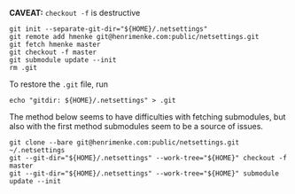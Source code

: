 **CAVEAT:** `checkout -f` is destructive
```console
git init --separate-git-dir="${HOME}/.netsettings"
git remote add hmenke git@henrimenke.com:public/netsettings.git
git fetch hmenke master
git checkout -f master
git submodule update --init
rm .git
```
To restore the `.git` file, run
```console
echo "gitdir: ${HOME}/.netsettings" > .git
```

The method below seems to have difficulties with fetching submodules, but also with the first method submodules seem to be a source of issues.
```console
git clone --bare git@henrimenke.com:public/netsettings.git ~/.netsettings
git --git-dir="${HOME}/.netsettings" --work-tree="${HOME}" checkout -f master
git --git-dir="${HOME}/.netsettings" --work-tree="${HOME}" submodule update --init
```